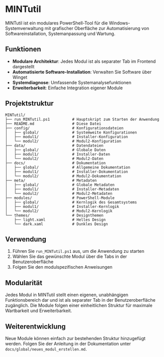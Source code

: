 # MINTutil

MINTutil ist ein modulares PowerShell-Tool für die Windows-Systemverwaltung mit grafischer Oberfläche zur Automatisierung von Softwareinstallation, Systemanpassung und Wartung.

## Funktionen

- **Modulare Architektur**: Jedes Modul ist als separater Tab im Frontend dargestellt
- **Automatisierte Software-Installation**: Verwalten Sie Software über Winget
- **Systemdiagnose**: Umfassende Systemanalysefunktionen 
- **Erweiterbarkeit**: Einfache Integration eigener Module

## Projektstruktur

```
MINTutil/
├── run_MINTutil.ps1          # Hauptskript zum Starten der Anwendung
├── README.md                 # Diese Datei
├── config/                   # Konfigurationsdateien
│   ├── global/               # Systemweite Konfigurationen
│   ├── modul1/               # Installer-Konfiguration 
│   └── modul2/               # Modul2-Konfiguration
├── data/                     # Datendateien
│   ├── global/               # Globale Daten
│   ├── modul1/               # Installer-Daten
│   └── modul2/               # Modul2-Daten
├── docs/                     # Dokumentation
│   ├── global/               # Allgemeine Dokumentation
│   ├── modul1/               # Installer-Dokumentation
│   └── modul2/               # Modul2-Dokumentation
├── meta/                     # Metadaten
│   ├── global/               # Globale Metadaten
│   ├── modul1/               # Installer-Metadaten
│   └── modul2/               # Modul2-Metadaten
├── modules/                  # PowerShell-Module
│   ├── global/               # Kernlogik des Gesamtsystems
│   ├── modul1/               # Installer-Kernlogik
│   └── modul2/               # Modul2-Kernlogik
└── themes/                   # Designthemen
    ├── light.xaml            # Helles Design
    └── dark.xaml             # Dunkles Design
```

## Verwendung

1. Führen Sie `run_MINTutil.ps1` aus, um die Anwendung zu starten
2. Wählen Sie das gewünschte Modul über die Tabs in der Benutzeroberfläche
3. Folgen Sie den modulspezifischen Anweisungen

## Modularität

Jedes Modul in MINTutil stellt einen eigenen, unabhängigen Funktionsbereich dar und ist als separater Tab in der Benutzeroberfläche zugänglich. Die Module folgen einer einheitlichen Struktur für maximale Wartbarkeit und Erweiterbarkeit.

## Weiterentwicklung

Neue Module können einfach zur bestehenden Struktur hinzugefügt werden. Folgen Sie der Anleitung in der Dokumentation unter `docs/global/neues_modul_erstellen.md`.